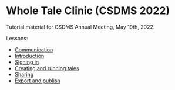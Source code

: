 # Whole Tale Clinic (CSDMS 2022)

Tutorial material for CSDMS Annual Meeting, May 19th, 2022.

Lessons:
* [Communication](0-communication.md.md)
* [Introduction](1-introduction.md)
* [Signing in](2-access.md)
* [Creating and running tales](3-create-tale.md)
* [Sharing](4-sharing.md)
* [Export and publish](5-export-publish.md)
